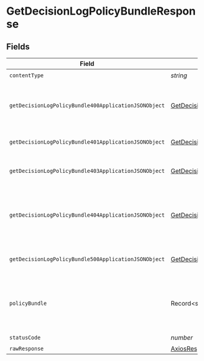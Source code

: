 # GetDecisionLogPolicyBundleResponse


## Fields

| Field                                                                                                                   | Type                                                                                                                    | Required                                                                                                                | Description                                                                                                             |
| ----------------------------------------------------------------------------------------------------------------------- | ----------------------------------------------------------------------------------------------------------------------- | ----------------------------------------------------------------------------------------------------------------------- | ----------------------------------------------------------------------------------------------------------------------- |
| `contentType`                                                                                                           | *string*                                                                                                                | :heavy_check_mark:                                                                                                      | N/A                                                                                                                     |
| `getDecisionLogPolicyBundle400ApplicationJSONObject`                                                                    | [GetDecisionLogPolicyBundle400ApplicationJSON](../../models/operations/getdecisionlogpolicybundle400applicationjson.md) | :heavy_minus_sign:                                                                                                      | The request is malformed (e.g, a given path parameter is invalid)<br/>                                                  |
| `getDecisionLogPolicyBundle401ApplicationJSONObject`                                                                    | [GetDecisionLogPolicyBundle401ApplicationJSON](../../models/operations/getdecisionlogpolicybundle401applicationjson.md) | :heavy_minus_sign:                                                                                                      | The request is unauthorized<br/>                                                                                        |
| `getDecisionLogPolicyBundle403ApplicationJSONObject`                                                                    | [GetDecisionLogPolicyBundle403ApplicationJSON](../../models/operations/getdecisionlogpolicybundle403applicationjson.md) | :heavy_minus_sign:                                                                                                      | The user is forbidden from making this request<br/>                                                                     |
| `getDecisionLogPolicyBundle404ApplicationJSONObject`                                                                    | [GetDecisionLogPolicyBundle404ApplicationJSON](../../models/operations/getdecisionlogpolicybundle404applicationjson.md) | :heavy_minus_sign:                                                                                                      | There was no decision log found for given decision_id, and owner_id.<br/>                                               |
| `getDecisionLogPolicyBundle500ApplicationJSONObject`                                                                    | [GetDecisionLogPolicyBundle500ApplicationJSON](../../models/operations/getdecisionlogpolicybundle500applicationjson.md) | :heavy_minus_sign:                                                                                                      | Something unexpected happened on the server.                                                                            |
| `policyBundle`                                                                                                          | Record<string, *any*>                                                                                                   | :heavy_minus_sign:                                                                                                      | Policy-Bundle retrieved successfully for given decision log ID                                                          |
| `statusCode`                                                                                                            | *number*                                                                                                                | :heavy_check_mark:                                                                                                      | N/A                                                                                                                     |
| `rawResponse`                                                                                                           | [AxiosResponse>](https://axios-http.com/docs/res_schema)                                                                | :heavy_minus_sign:                                                                                                      | N/A                                                                                                                     |
